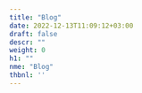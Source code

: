 ```yaml
---
title: "Blog"
date: 2022-12-13T11:09:12+03:00
draft: false
descr: ""
weight: 0
h1: ""
nme: "Blog"
thbnl: ''
---
```


